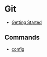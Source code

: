 # Git

* [Getting Started](https://hdevstudy.tistory.com/49)

## Commands

* [config](https://hdevstudy.tistory.com/50)
